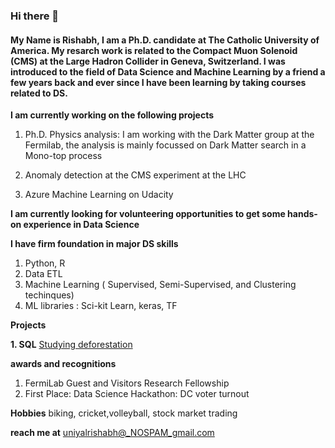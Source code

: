 ### Hi there 👋

#### My Name is Rishabh, I am a Ph.D. candidate at The Catholic University of America. My resarch work is related to the Compact Muon Solenoid (CMS) at the Large Hadron Collider in Geneva, Switzerland. I was introduced to the field of Data Science and Machine Learning by a friend a few years back and ever since I have been learning by taking courses related to DS.

**I am currently working on the following projects**

  1. Ph.D. Physics analysis: I am working with the Dark Matter group at the Fermilab, the analysis is mainly focussed on Dark Matter search in a Mono-top process
  
  2. Anomaly detection at the CMS experiment at the LHC
  
  3. Azure Machine Learning on Udacity
  
**I am currently looking for volunteering opportunities to get some hands-on experience in Data Science**

**I have firm foundation in major DS skills**
  1. Python, R
  2. Data ETL
  3. Machine Learning ( Supervised, Semi-Supervised, and Clustering techinques)
  4. ML libraries : Sci-kit Learn, keras, TF
 
 **Projects**
 
**1. SQL** [Studying deforestation](https://github.com/rishabhCMS/SQL_Deforestation_project#sql-deforestation-project)
 
 
 **awards and recognitions**
  1. FermiLab Guest and Visitors Research Fellowship
  2. First Place: Data Science Hackathon: DC voter turnout
  
  **Hobbies**
  biking, cricket,volleyball, stock market trading
  
  **reach me at** uniyalrishabh@_NOSPAM_gmail.com
<!--
**rishabhCMS/rishabhCMS** is a ✨ _special_ ✨ repository because its `README.md` (this file) appears on your GitHub profile.

Here are some ideas to get you started:

- 🔭 I’m currently working on ...
- 🌱 I’m currently learning ...
- 👯 I’m looking to collaborate on ...
- 🤔 I’m looking for help with ...
- 💬 Ask me about ...
- 📫 How to reach me: ...
- 😄 Pronouns: ...
- ⚡ Fun fact: ...
-->

